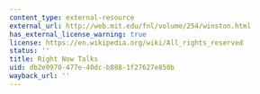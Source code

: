 ```yaml
---
content_type: external-resource
external_url: http://web.mit.edu/fnl/volume/254/winston.html
has_external_license_warning: true
license: https://en.wikipedia.org/wiki/All_rights_reserved
status: ''
title: Right Now Talks
uid: db2e0970-477e-40dc-b888-1f27627e850b
wayback_url: ''
---
```

